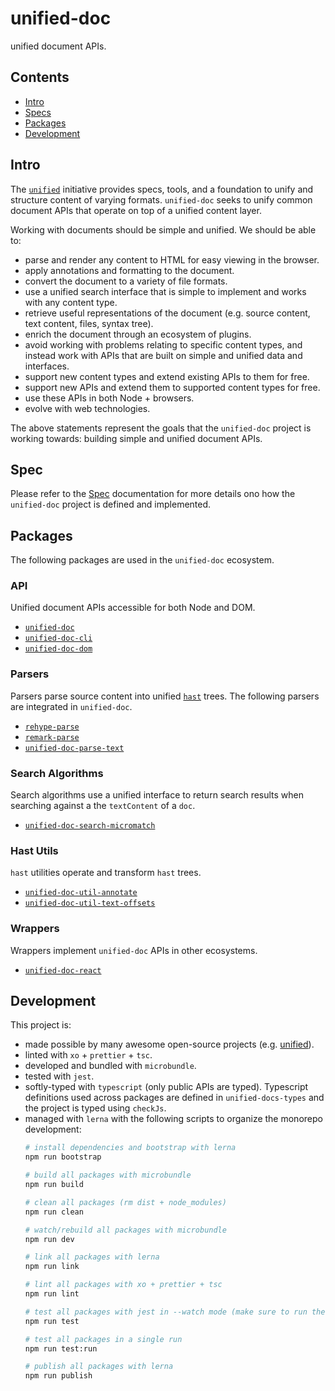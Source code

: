 # unified-doc
unified document APIs.

## Contents
- [Intro](#intro)
- [Specs](#specs)
- [Packages](#packages)
- [Development](#development)

## Intro
The [`unified`][unified] initiative provides specs, tools, and a foundation to unify and structure content of varying formats.  `unified-doc` seeks to unify common document APIs that operate on top of a unified content layer.

Working with documents should be simple and unified.  We should be able to:
- parse and render any content to HTML for easy viewing in the browser.
- apply annotations and formatting to the document.
- convert the document to a variety of file formats.
- use a unified search interface that is simple to implement and works with any content type.
- retrieve useful representations of the document (e.g. source content, text content, files, syntax tree).
- enrich the document through an ecosystem of plugins.
- avoid working with problems relating to specific content types, and instead work with APIs that are built on simple and unified data and interfaces.
- support new content types and extend existing APIs to them for free.
- support new APIs and extend them to supported content types for free.
- use these APIs in both Node + browsers.
- evolve with web technologies.

The above statements represent the goals that the `unified-doc` project is working towards: building simple and unified document APIs.

## Spec
Please refer to the [Spec](./spec.md) documentation for more details ono how the `unified-doc` project is defined and implemented.

## Packages
The following packages are used in the `unified-doc` ecosystem.

### API
Unified document APIs accessible for both Node and DOM.
- [`unified-doc`][unified-doc]
- [`unified-doc-cli`][unified-doc-cli]
- [`unified-doc-dom`][unified-doc-dom]

### Parsers
Parsers parse source content into unified [`hast`][hast] trees.  The following parsers are integrated in `unified-doc`.
- [`rehype-parse`][rehype-parse]
- [`remark-parse`][remark-parse]
- [`unified-doc-parse-text`][unified-doc-parse-text]

### Search Algorithms
Search algorithms use a unified interface to return search results when searching against a the `textContent` of a `doc`.
- [`unified-doc-search-micromatch`][unified-doc-search-micromatch]

### Hast Utils
`hast` utilities operate and transform `hast` trees.
- [`unified-doc-util-annotate`][unified-doc-util-annotate]
- [`unified-doc-util-text-offsets`][unified-doc-util-text-offsets]

### Wrappers
Wrappers implement `unified-doc` APIs in other ecosystems.
- [`unified-doc-react`][unified-doc-react]

## Development
This project is:
- made possible by many awesome open-source projects (e.g. [unified][unified]).
- linted with `xo` + `prettier` + `tsc`.
- developed and bundled with `microbundle`.
- tested with `jest`.
- softly-typed with `typescript` (only public APIs are typed).  Typescript definitions used across packages are defined in `unified-docs-types` and the project is typed using `checkJs`.
- managed with `lerna` with the following scripts to organize the monorepo development:
  ```sh
  # install dependencies and bootstrap with lerna
  npm run bootstrap

  # build all packages with microbundle
  npm run build

  # clean all packages (rm dist + node_modules)
  npm run clean

  # watch/rebuild all packages with microbundle
  npm run dev

  # link all packages with lerna
  npm run link

  # lint all packages with xo + prettier + tsc
  npm run lint

  # test all packages with jest in --watch mode (make sure to run the 'dev' script)
  npm run test

  # test all packages in a single run
  npm run test:run

  # publish all packages with lerna
  npm run publish
  ```

<!-- Links -->
[hast]: https://github.com/syntax-tree/hast
[rehype]: https://github.com/rehypejs/rehype
[rehype-parse]: https://github.com/rehypejs/rehype/tree/main/packages/rehype-parse
[remark-parse]: https://github.com/remarkjs/remark/tree/master/packages/remark-parse
[unified]: https://github.com/unifiedjs
[unified-doc]: https://github.com/unified-doc/unified-doc/tree/master/packages/unified-doc
[unified-doc-cli]: https://github.com/unified-doc/unified-doc-cli
[unified-doc-dom]: https://github.com/unified-doc/unified-doc-dom
[unified-doc-parse-text]: https://github.com/unified-doc/unified-doc/tree/master/packages/unified-doc-parse-text
[unified-doc-react]: https://github.com/unified-doc/unified-doc-react
[unified-doc-search-micromatch]: https://github.com/unified-doc/unified-doc/tree/master/packages/unified-doc-search-micromatch
[unified-doc-util-annotate]: https://github.com/unified-doc/unified-doc/tree/master/packages/unified-doc-util-annotate
[unified-doc-util-text-offsets]: https://github.com/unified-doc/unified-doc/tree/master/packages/unified-doc-util-text-offsets

